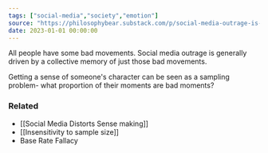 ```yaml
---
tags: ["social-media","society","emotion"]
source: "https://philosophybear.substack.com/p/social-media-outrage-is-in-general"
date: 2023-01-01 00:00:00
---
```


All people have some bad movements. Social media outrage is generally driven by a collective memory of just those bad movements.

Getting a sense of someone's character can be seen as a sampling problem- what proportion of their moments are bad moments?

### Related

- [[Social Media Distorts Sense making]]
- [[Insensitivity to sample size]]
- Base Rate Fallacy